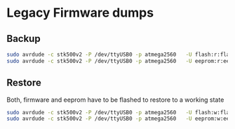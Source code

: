 # Legacy Firmware dumps

## Backup

```bash
sudo avrdude -c stk500v2 -P /dev/ttyUSB0 -p atmega2560   -U flash:r:flash1.hex:i
sudo avrdude -c stk500v2 -P /dev/ttyUSB0 -p atmega2560   -U eeprom:r:eeprom1.hex:i
```

## Restore

Both, firmware and eeprom have to be flashed to restore to a working state

```bash
sudo avrdude -c stk500v2 -P /dev/ttyUSB0 -p atmega2560   -U flash:w:flash1.hex:i
sudo avrdude -c stk500v2 -P /dev/ttyUSB0 -p atmega2560   -U eeprom:w:eeprom1.hex:i
```
